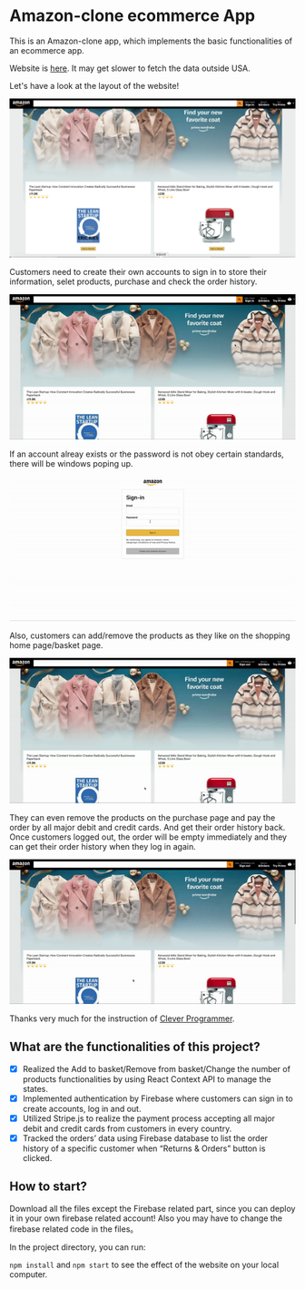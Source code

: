 # Amazon-clone ecommerce App

This is an Amazon-clone app, which implements the basic functionalities of an ecommerce app. 

Website is [here](https://ecommerce-clone-xiangning.web.app/). It may get slower to fetch the data outside USA.

Let's have a look at the layout of the website!

![image](https://github.com/Xiangning2020/ecommerce-app/blob/main/amazon.png)

Customers need to create their own accounts to sign in to store their information, selet products, purchase and check the order history.


![image](https://github.com/Xiangning2020/ecommerce-app/blob/main/signin1.gif)


If an account alreay exists or the password is not obey certain standards, there will be windows poping up.

![image](https://github.com/Xiangning2020/ecommerce-app/blob/main/signin2.gif)

Also, customers can add/remove the products as they like on the shopping home page/basket page.

![image](https://github.com/Xiangning2020/ecommerce-app/blob/main/basket.gif)

They can even remove the products on the purchase page and pay the order by all major debit and credit cards. And get their order history back.
Once customers logged out, the order will be empty immediately and they can get their order history when they log in again.

![image](https://github.com/Xiangning2020/ecommerce-app/blob/main/orderhistory.gif)


Thanks very much for the instruction of [Clever Programmer](https://www.youtube.com/channel/UCqrILQNl5Ed9Dz6CGMyvMTQ).

## What are the functionalities of this project?

- [x] Realized the Add to basket/Remove from basket/Change the number of products functionalities by using React
Context API to manage the states.
- [x] Implemented authentication by Firebase where customers can sign in to create accounts, log in and out.
- [x] Utilized Stripe.js to realize the payment process accepting all major debit and credit cards from customers in every
country.
- [x] Tracked the orders’ data using Firebase database to list the order history of a specific customer when “Returns &
Orders” button is clicked.

## How to start?

Download all the files except the Firebase related part, since you can deploy it in your own firebase related account!
Also you may have to change the firebase related code in the files。

In the project directory, you can run:

`npm install` and `npm start` to see the effect of the website on your local computer.

